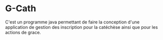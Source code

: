 # G-Cath
C'est un programme java permettant de faire la conception d'une application de gestion des inscription pour la catéchèse ainsi que pour les actions de grace. 
